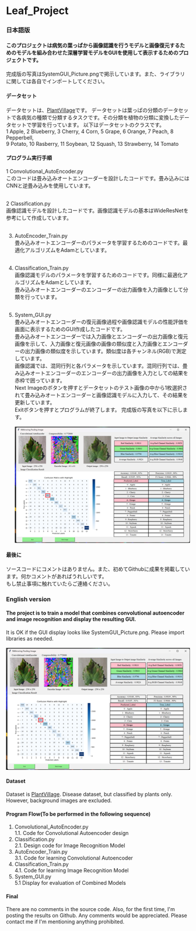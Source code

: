 # Leaf_Project
### 日本語版
#### このプロジェクトは病気の葉っぱから画像認識を行うモデルと画像復元するためのモデルを組み合わせた深層学習モデルをGUIを使用して表示するためのプロジェクトです。
完成版の写真はSystemGUI_Picture.pngで掲示しています。また、ライブラリに関しては各自でインポートしてください。

#### データセット
データセットは、[PlantVillage](https://data.mendeley.com/datasets/tywbtsjrjv/1)です。
データセットは葉っぱの分類のデータセットで各病気の種類で分類するタスクです。その分類を植物の分類に変換したデータセットで学習を行っています。
以下はデータセットのクラスです。<br>
1 Apple, 2 Blueberry, 3 Cherry, 4 Corn, 5 Grape, 6 Orange, 7 Peach, 8 Pepperbell, <br>
9 Potato, 10 Rasberry, 11 Soybean, 12 Squash, 13 Strawberry, 14 Tomato<br>

#### プログラム実行手順
1 Convolutional_AutoEncoder.py<br>
このコードは畳み込みオートエンコーダーを設計したコードです。畳み込みにはCNNと逆畳み込みを使用しています。<br><br>

2 Classification.py<br>
画像認識モデルを設計したコードです。画像認識モデルの基本はWideResNetを参考にして作成しています。<br><br>

3. AutoEncoder_Train.py<br>
畳み込みオートエンコーダーのパラメータを学習するためのコードです。最適化アルゴリズムをAdamとしています。<br><br>

4. Classification_Train.py<br>
画像認識モデルのパラメータを学習するためのコードです。同様に最適化アルゴリズムをAdamとしています。<br>
畳み込みオートエンコーダーのエンコーダーの出力画像を入力画像として分類を行っています。<br><br>

5. System_GUI.py<br>
畳み込みオートエンコーダーの復元画像過程や画像認識モデルの性能評価を画面に表示するためのGUI作成したコードです。<br>
畳み込みオートエンコーダーでは入力画像とエンコーダーの出力画像と復元画像を示して、入力画像と復元画像の画像の類似度と入力画像とエンコーダーの出力画像の類似度を示しています。類似度は各チャンネル(RGB)で測定しています。<br>
画像認識では、混同行列と各パラメータを示しています。混同行列では、畳み込みオートエンコーダーのエンコーダーの出力画像を入力としての結果を赤枠で囲っています。<br>
Next Imageのボタンを押すとデータセットのテスト画像の中から1枚選択されて畳み込みオートエンコーダーと画像認識モデルに入力して、その結果を更新しています。<br>
Exitボタンを押すとプログラムが終了します。
完成版の写真を以下に示します。<br><br>
![](SystemGUI_Picture.png)

#### 最後に
ソースコードにコメントはありません。また、初めてGithubに成果を掲載しています。何かコメントがあればうれしいです。<br>
もし禁止事項に触れていたらご連絡ください。<br>



### English version
#### The project is to train a model that combines convolutional autoencoder and image recognition and display the resulting GUI.
It is OK if the GUI display looks like SystemGUI_Picture.png. Please import libraries as needed.<br><br>
![](SystemGUI_Picture.png)

#### Dataset
Dataset is [PlantVillage](https://data.mendeley.com/datasets/tywbtsjrjv/1).
Disease dataset, but classified by plants only. However, background images are excluded.

#### Program Flow(To be performed in the following sequence)
1. Convolutional_AutoEncoder.py<br>
   1.1. Code for Convolutional Autoencoder design<br>
2. Classification.py<br>
   2.1. Design code for Image Recognition Model<br>
3. AutoEncoder_Train.py<br>
   3.1. Code for learning Convolutional Autoencoder<br>
4. Classification_Train.py<br>
   4.1. Code for learning Image Recognition Model<br>
5. System_GUI.py<br>
   5.1 Display for evaluation of Combined Models<br>

#### Final
There are no comments in the source code.
Also, for the first time, I'm posting the results on Github. Any comments would be appreciated. Please contact me if I'm mentioning anything prohibited.
